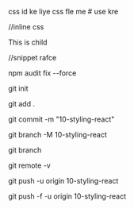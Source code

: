 css id ke liye css fle me # use kre

//inline css
<p style = {{backgroundColor:"grey"}}>This is child</p>

//snippet
rafce


npm audit fix --force  
 
 git init

git add .

git commit -m "10-styling-react"

git branch -M 10-styling-react

git branch

git remote -v

git push -u origin 10-styling-react

git push -f -u origin 10-styling-react





